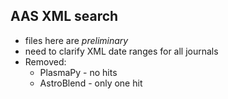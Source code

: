 ## AAS XML search
* files here are *preliminary*
* need to clarify XML date ranges for all journals
* Removed: 
  + PlasmaPy - no hits
  + AstroBlend - only one hit
